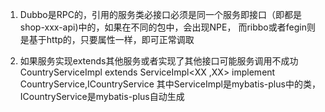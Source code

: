 1. Dubbo是RPC的，引用的服务类必接口必须是同一个服务即接口（即都是shop-xxx-api)中的，如果在不同的包中，会出现NPE，
   而ribbo或者fegin则是基于http的，只要属性一样，即可正常调取
 
2. 如果服务实现extends其他服务或者实现了其他接口可能服务调用不成功 CountryServiceImpl extends ServiceImpl<XX ,XX> implement CountryService,ICountryService
其中ServiceImpl是mybatis-plus中的类， ICountryService是mybatis-plus自动生成

